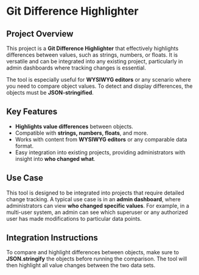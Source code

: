 # Git Difference Highlighter

## Project Overview

This project is a **Git Difference Highlighter** that effectively highlights differences between values, such as strings, numbers, or floats. It is versatile and can be integrated into any existing project, particularly in admin dashboards where tracking changes is essential.

The tool is especially useful for **WYSIWYG editors** or any scenario where you need to compare object values. To detect and display differences, the objects must be **JSON-stringified**.

## Key Features

- **Highlights value differences** between objects.
- Compatible with **strings, numbers, floats**, and more.
- Works with content from **WYSIWYG editors** or any comparable data format.
- Easy integration into existing projects, providing administrators with insight into **who changed what**.

## Use Case

This tool is designed to be integrated into projects that require detailed change tracking. A typical use case is in an **admin dashboard**, where administrators can view **who changed specific values**. For example, in a multi-user system, an admin can see which superuser or any authorized user has made modifications to particular data points.

## Integration Instructions

To compare and highlight differences between objects, make sure to **JSON.stringify** the objects before running the comparison. The tool will then highlight all value changes between the two data sets.
